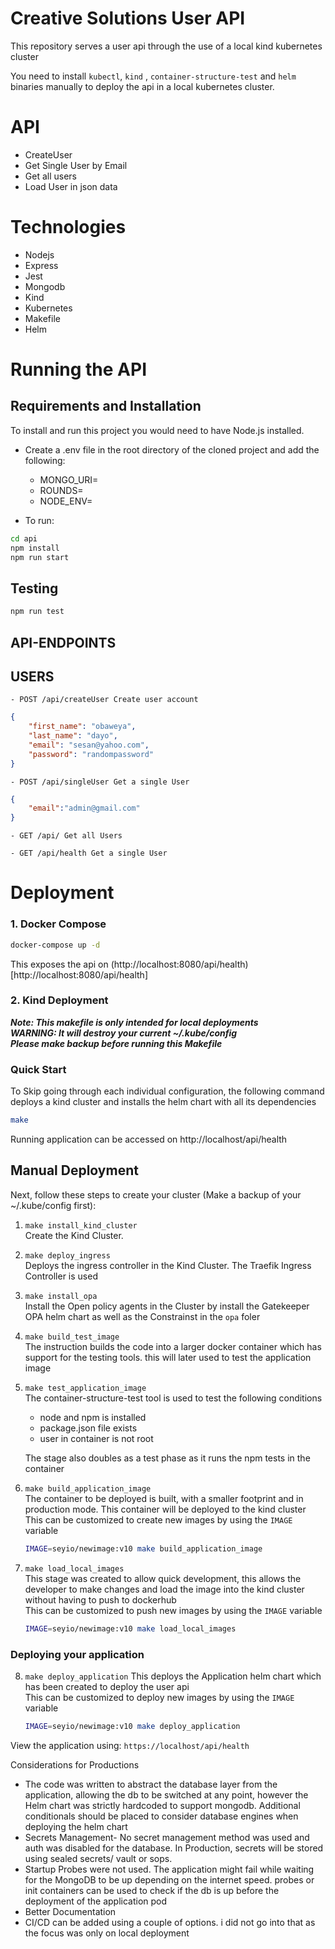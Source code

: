 # Creative Solutions User API
This repository serves a user api through the use of a local kind kubernetes cluster

You need to install `kubectl`, `kind` , `container-structure-test` and `helm` binaries manually to deploy the api in a local kubernetes cluster.


# API
- CreateUser
- Get Single User by Email
- Get all users
- Load User in json data

# Technologies
- Nodejs
- Express
- Jest
- Mongodb
- Kind
- Kubernetes
- Makefile
- Helm


# Running the API
## Requirements and Installation

To install and run this project you would need to have Node.js installed.

- Create a .env file in the root directory of the cloned project and add the following:
  - MONGO_URI=<mongouri>
  - ROUNDS=<Number of rounds to hash password>
  - NODE_ENV=<nodeenvironment>

- To run:

```sh
cd api
npm install
npm run start
```

## Testing

```sh
npm run test
```

## API-ENDPOINTS

   ## USERS
   
`- POST /api/createUser Create user account`

```json
{
	"first_name": "obaweya",
	"last_name": "dayo",
	"email": "sesan@yahoo.com",
	"password": "randompassword"
}
```

`- POST /api/singleUser Get a single User`

```json
{
	"email":"admin@gmail.com"
}
```

`- GET /api/ Get all Users`

`- GET /api/health Get a single User`


# Deployment
### 1. Docker Compose
```sh
docker-compose up -d
```
This exposes the api on (http://localhost:8080/api/health)[http://localhost:8080/api/health]


### 2. Kind Deployment
***Note: This makefile is only intended for local deployments***  
***WARNING: It will destroy your current ~/.kube/config***  
***Please make backup before running this Makefile***  

### Quick Start

To Skip going through each individual configuration, the following command deploys a kind cluster and installs the helm chart with all its dependencies

```sh
make
```

Running application can be accessed on http://localhost/api/health


## Manual Deployment

Next, follow these steps to create your cluster (Make a backup of your ~/.kube/config first):

1. `make install_kind_cluster`  
Create the Kind Cluster.


2. `make deploy_ingress`  
Deploys the ingress controller in the Kind Cluster. The Traefik Ingress Controller is used

3. `make install_opa`  
Install the Open policy agents in the Cluster by install the Gatekeeper OPA helm chart as well as the Constrainst in the `opa` foler

4. `make build_test_image`  
The instruction builds the code into a larger docker container which has support for the testing tools. this will later used to test the application image

5. `make test_application_image`  
The container-structure-test tool is used to test the following conditions
    - node and npm is installed
    - package.json file exists
    - user in container is not root

    The stage also doubles as a test phase as it runs the npm tests in the container

6. `make build_application_image`  
The container to be deployed is built, with a smaller footprint and in production mode. This container will be deployed to the kind cluster  
This can be customized to create new images by using the `IMAGE` variable

    ```sh
    IMAGE=seyio/newimage:v10 make build_application_image
    ```

7. `make load_local_images`  
This stage was created to allow quick development, this allows the developer to make changes and load the image into the kind cluster without having to push to dockerhub  
This can be customized to push new images by using the `IMAGE` variable

    ```sh
    IMAGE=seyio/newimage:v10 make load_local_images
    ```

### Deploying your application

8. `make deploy_application`
This deploys the Application helm chart which has been created to deploy the user api  
This can be customized to deploy new images by using the `IMAGE` variable

    ```sh
    IMAGE=seyio/newimage:v10 make deploy_application
    ```

View the application using:
`https://localhost/api/health`

Considerations for Productions
- The code was written to abstract the database layer from the application, allowing the db to be switched at any point, however the Helm chart was strictly hardcoded to support mongodb. Additional conditionals should be placed to consider database engines when deploying the helm chart
- Secrets Management- No secret management method was used and auth was disabled for the database. In Production, secrets will be stored using sealed secrets/ vault or sops. 
- Startup Probes were not used. The application might fail while waiting for the MongoDB to be up depending on the internet speed. probes or init containers can be used to check if the db is up before the deployment of the application pod
- Better Documentation
- CI/CD can be added using a couple of options. i did not go into that as the focus was only on local deployment
